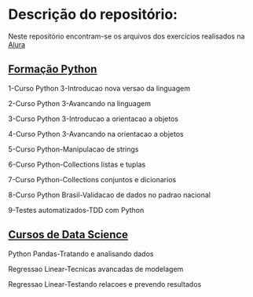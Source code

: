 # Descrição do repositório:
Neste repositório encontram-se os arquivos dos exercícios realisados na [Alura][1]

## [Formação Python][2]
1-Curso Python 3-Introducao nova versao da linguagem

2-Curso Python 3-Avancando na linguagem

3-Curso Python 3-Introducao a orientacao a objetos

4-Curso Python 3-Avancando na orientacao a objetos

5-Curso Python-Manipulacao de strings

6-Curso Python-Collections listas e tuplas

7-Curso Python-Collections conjuntos e dicionarios

8-Curso Python Brasil-Validacao de dados no padrao nacional

9-Testes automatizados-TDD com Python

## [Cursos de Data Science][3]
Python Pandas-Tratando e analisando dados

Regressao Linear-Tecnicas avancadas de modelagem

Regressao Linear-Testando relacoes e prevendo resultados

[1]: https://www.alura.com.br/
[2]: https://github.com/RCarteri/alura/tree/main/python/formacao-python
[3]: https://github.com/RCarteri/alura/tree/main/python/data-science
